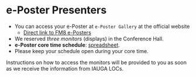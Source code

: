 # e-Poster Presenters

* You can access your e-Poster at ``e-Poster Gallery`` at the official website
    - [Direct link to FM8 e-Posters](https://www.iauga2022.org/program/program_12.asp?sMenu=abo12&subCate=B&sch_session=15&perPage=9&page=1)
* We reserved _three monitors_ (displays) in the Conference Hall. 
* **e-Poster core time schedule**: [spreadsheet](https://docs.google.com/spreadsheets/d/19wTkitOYZKLuY27WhNHv6kSKkr_jcNtPZO_r6xfRgCA/edit?usp=sharing). 
* Please keep your schedule open during your core time.

Instructions on how to access the monitors will be provided to you as soon as we receive the information from IAUGA LOCs.
